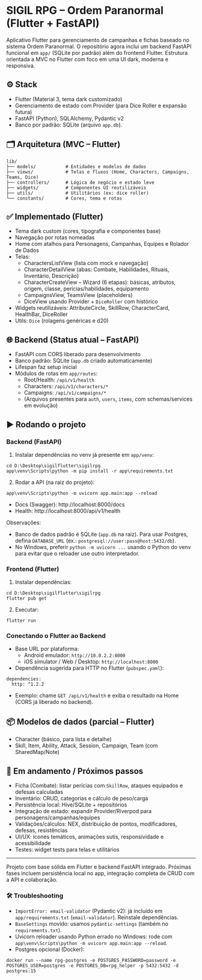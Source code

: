 # SIGIL RPG – Ordem Paranormal (Flutter + FastAPI)

Aplicativo Flutter para gerenciamento de campanhas e fichas baseado no sistema Ordem Paranormal. O repositório agora inclui um backend FastAPI funcional em `app/` (SQLite por padrão) além do frontend Flutter. Estrutura orientada a MVC no Flutter com foco em uma UI dark, moderna e responsiva.

## ⚙️ Stack
- Flutter (Material 3, tema dark customizado)
- Gerenciamento de estado com Provider (para Dice Roller e expansão futura)
- FastAPI (Python), SQLAlchemy, Pydantic v2
- Banco por padrão: SQLite (arquivo `app.db`).

## 🗂️ Arquitetura (MVC – Flutter)
```
lib/
├── models/           # Entidades e modelos de dados
├── views/            # Telas e fluxos (Home, Characters, Campaigns, Teams, Dice)
├── controllers/      # Lógica de negócio e estado leve
├── widgets/          # Componentes UI reutilizáveis
├── utils/            # Utilitários (ex: dice roller)
└── constants/        # Cores, tema e rotas
```

## ✅ Implementado (Flutter)
- Tema dark custom (cores, tipografia e componentes base)
- Navegação por rotas nomeadas
- Home com atalhos para Personagens, Campanhas, Equipes e Rolador de Dados
- Telas:
  - CharactersListView (lista com mock e navegação)
  - CharacterDetailView (abas: Combate, Habilidades, Rituais, Inventário, Descrição)
  - CharacterCreateView – Wizard (6 etapas): básicas, atributos, origem, classe, perícias/habilidades, equipamento
  - CampaignsView, TeamsView (placeholders)
  - DiceView usando Provider + `DiceRoller` com histórico
- Widgets reutilizáveis: AttributeCircle, SkillRow, CharacterCard, HealthBar, DiceRoller
- Utils: `Dice` (rolagens genéricas e d20)

## 🌐 Backend (Status atual – FastAPI)
- FastAPI com CORS liberado para desenvolvimento
- Banco padrão: SQLite (`app.db` criado automaticamente)
- Lifespan faz setup inicial
- Módulos de rotas em `app/routes`:
  - Root/Health: `/api/v1/health`
  - Characters: `/api/v1/characters/*`
  - Campaigns: `/api/v1/campaigns/*`
  - (Arquivos presentes para `auth`, `users`, `items`, com schemas/services em evolução)

## ▶️ Rodando o projeto
### Backend (FastAPI)
1) Instalar dependências no venv já presente em `app/venv`:
```
cd D:\Desktop\sigilflutter\sigilrpg
app\venv\Scripts\python -m pip install -r app\requirements.txt
```
2) Rodar a API (na raiz do projeto):
```
app\venv\Scripts\python -m uvicorn app.main:app --reload
```
- Docs (Swagger): http://localhost:8000/docs
- Health: http://localhost:8000/api/v1/health

Observações:
- Banco de dados padrão é SQLite (`app.db` na raiz). Para usar Postgres, defina `DATABASE_URL` (ex.: `postgresql://user:pass@host:5432/db`).
- No Windows, preferir `python -m uvicorn ...` usando o Python do venv para evitar que o reloader use outro interpretador.

### Frontend (Flutter)
1) Instalar dependências:
```
cd D:\Desktop\sigilflutter\sigilrpg
flutter pub get
```
2) Executar:
```
flutter run
```

### Conectando o Flutter ao Backend
- Base URL por plataforma:
  - Android emulador: `http://10.0.2.2:8000`
  - iOS simulator / Web / Desktop: `http://localhost:8000`
- Dependência sugerida para HTTP no Flutter (`pubspec.yaml`):
```
dependencies:
  http: ^1.2.2
```
- Exemplo: chame `GET /api/v1/health` e exiba o resultado na Home (CORS já liberado no backend).

## 📦 Modelos de dados (parcial – Flutter)
- Character (básico, para lista e detalhe)
- Skill, Item, Ability, Attack, Session, Campaign, Team (com SharedMap/Note)

## 🚧 Em andamento / Próximos passos
- Ficha (Combate): listar perícias com `SkillRow`, ataques equipados e defesas calculadas
- Inventário: CRUD, categorias e cálculo de peso/carga
- Persistência local: Hive/SQLite + repositórios
- Integração de estado: expandir Provider/Riverpod para personagens/campanhas/equipes
- Validações/cálculos: NEX, distribuição de pontos, modificadores, defesas, resistências
- UI/UX: ícones temáticos, animações sutis, responsividade e acessibilidade
- Testes: widget tests para telas e utilitários

---

Projeto com base sólida em Flutter e backend FastAPI integrado. Próximas fases incluem persistência local no app, integração completa de CRUD com a API e colaboração.

### 🛠️ Troubleshooting
- `ImportError: email-validator` (Pydantic v2): já incluído em `app/requirements.txt` (`email-validator`). Reinstale dependências.
- `BaseSettings` movido: usamos `pydantic-settings` (também no `requirements.txt`).
- Uvicorn reloader usando Python errado no Windows: rode com `app\venv\Scripts\python -m uvicorn app.main:app --reload`.
- Postgres opcional (Docker):
```
docker run --name rpg-postgres -e POSTGRES_PASSWORD=password -e POSTGRES_USER=postgres -e POSTGRES_DB=rpg_helper -p 5432:5432 -d postgres:15
```
